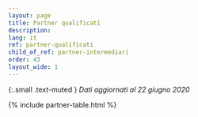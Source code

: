 ```yaml
---
layout: page
title: Partner qualificati
description: 
lang: it
ref: partner-qualificati
child_of_ref: partner-intermediari
order: 43
layout_wide: 1
---
```

{:.small .text-muted }
_Dati aggiornati al 22 giugno 2020_

{% include partner-table.html %}